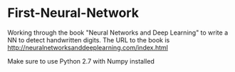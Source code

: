 # First-Neural-Network
Working through the book "Neural Networks and Deep Learning" to write a NN to detect handwritten digits. The URL to the book is http://neuralnetworksanddeeplearning.com/index.html

Make sure to use Python 2.7 with Numpy installed 
